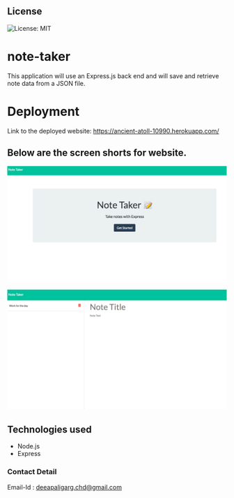 ## License
![License: MIT](https://img.shields.io/badge/License-MIT-yellow.svg)

# note-taker
This application will use an Express.js back end and will save and retrieve note data from a JSON file.

# Deployment

Link to the deployed website:
https://ancient-atoll-10990.herokuapp.com/


## Below are the screen shorts for website. 
![Website](./public/assets/note.png)



![Website](./public/assets/note_main.png)






## Technologies used
* Node.js
* Express

### Contact Detail 
Email-Id : deeapaligarg.chd@gmail.com

